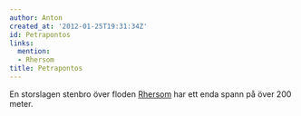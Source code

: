 ```yaml
---
author: Anton
created_at: '2012-01-25T19:31:34Z'
id: Petrapontos
links:
  mention:
  - Rhersom
title: Petrapontos
---
```


En storslagen stenbro över floden [Rhersom] har ett enda spann på över 200 meter.

  [Rhersom]: Rhersom
